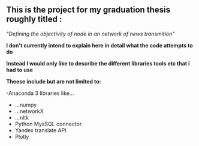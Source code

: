 ## This is the project for my graduation thesis roughly titled :
*"Defining the objectivity of node in an network of news transmition"*

**I don't currently intend to explain here in detail what the code attempts to do**

**Instead I would only like to describe the different libraries tools etc that i had to use**

**Theese include but are not limited to:**

-Anaconda 3 libraries like...
- ...numpy
- ...networkX
- ...nltk
- Python MysSQL connector
- Yandex translate API
- Plotly
